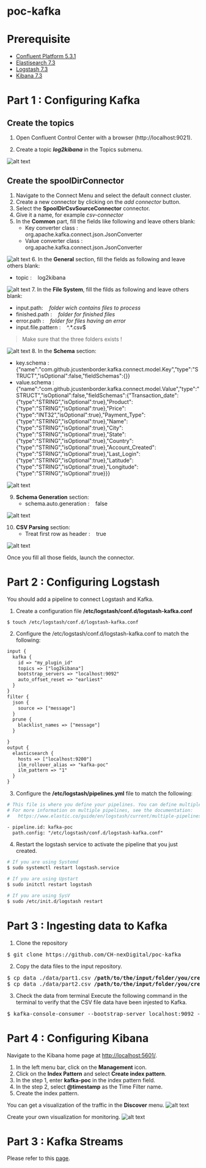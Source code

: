 # poc-kafka

# Prerequisite

- [Confluent Platform 5.3.1](https://docs.confluent.io/5.3.1/installation/index.html)
- [Elastisearch 7.3](https://www.elastic.co/guide/en/elasticsearch/reference/7.3/install-elasticsearch.html)
- [Logstash 7.3](https://www.elastic.co/guide/en/logstash/7.3/installing-logstash.html)
- [Kibana 7.3](https://www.elastic.co/guide/en/kibana/7.3/install.html)

# Part 1 : Configuring Kafka

## Create the topics 

1. Open Confluent Control Center with a browser (http://localhost:9021).

2. Create a topic ***log2kibana*** in the Topics submenu.

![alt text](img/topic-creation.PNG?raw=true)

## Create the spoolDirConnector

1. Navigate to the Connect Menu and select the default connect cluster.
2. Create a new connector by clicking on the *add connector* button.
3. Select the **SpoolDirCsvSourceConnector** connector.
4. Give it a name, for example *csv-connector*
5. In the **Common** part, fill the fields like following and leave others blank:
   - Key converter class : &nbsp;&nbsp; org.apache.kafka.connect.json.JsonConverter
   - Value converter class : &nbsp;&nbsp; org.apache.kafka.connect.json.JsonConverter
 
  ![alt text](img/common.PNG?raw=true)
6. In the **General** section, fill the fields as following and leave others blank:
   - topic : &nbsp;&nbsp; log2kibana
  
  ![alt text](img/general.PNG?raw=true)
7. In the **File System**, fill the filds as following and leave others blank:
   - input.path: &nbsp;&nbsp; *folder wich contains files to process*
   - finished.path : &nbsp;&nbsp; *folder for finished files*
   - error.path : &nbsp;&nbsp; *folder for files having an error*
   - input.file.pattern : &nbsp;&nbsp; ^.*\.csv$
  > Make sure that the three folders exists !
  
  ![alt text](img/filesystem.PNG?raw=true)
8. In the **Schema** section:
   - key.schema : &nbsp;&nbsp; {"name":"com.github.jcustenborder.kafka.connect.model.Key","type":"STRUCT","isOptional":false,"fieldSchemas":{}}
   - value.schema : &nbsp;&nbsp; 
  {"name":"com.github.jcustenborder.kafka.connect.model.Value","type":"STRUCT","isOptional":false,"fieldSchemas":{"Transaction_date":{"type":"STRING","isOptional":true},"Product":{"type":"STRING","isOptional":true},"Price":{"type":"INT32","isOptional":true},"Payment_Type":{"type":"STRING","isOptional":true},"Name":{"type":"STRING","isOptional":true},"City":{"type":"STRING","isOptional":true},"State":{"type":"STRING","isOptional":true},"Country":{"type":"STRING","isOptional":true},"Account_Created":{"type":"STRING","isOptional":true},"Last_Login":{"type":"STRING","isOptional":true},"Latitude":{"type":"STRING","isOptional":true},"Longitude":{"type":"STRING","isOptional":true}}}
  
  ![alt text](img/schema.PNG?raw=true)

9. **Schema Generation** section: 
    - schema.auto.generation : &nbsp;&nbsp; false

![alt text](img/schema2.PNG?raw=true)

10. **CSV Parsing** section: 
    - Treat first row as header : &nbsp;&nbsp; true
  
![alt text](img/csvparsing.PNG?raw=true)

Once you fill all those fields, launch the connector.


# Part 2 : Configuring Logstash

You should add a pipeline to connect Logstash and Kafka.
1. Create a configuration file **/etc/logstash/conf.d/logstash-kafka.conf**
```
$ touch /etc/logstash/conf.d/logstash-kafka.conf
```

2. Configure the /etc/logstash/conf.d/logstash-kafka.conf to match the following:
```apache
input {
  kafka {
    id => "my_plugin_id"
    topics => ["log2kibana"]
    bootstrap_servers => "localhost:9092"
    auto_offset_reset => "earliest"
  }
}
filter {
  json {
    source => ["message"]
  }
  prune {
    blacklist_names => ["message"]
  }

}
output {
  elasticsearch { 
  	hosts => ["localhost:9200"]
  	ilm_rollover_alias => "kafka-poc"
    ilm_pattern => "1"
  }
}
```
3. Configure the **/etc/logstash/pipelines.yml** file to match the following:
```apache
# This file is where you define your pipelines. You can define multiple.
# For more information on multiple pipelines, see the documentation:
#   https://www.elastic.co/guide/en/logstash/current/multiple-pipelines.html

- pipeline.id: kafka-poc
  path.config: "/etc/logstash/conf.d/logstash-kafka.conf"
```
4. Restart the logstash service to activate the pipeline that you just created.
```bash
# If you are using Systemd
$ sudo systemctl restart logstash.service

# If you are using Upstart
$ sudo initctl restart logstash

# If you are using SysV
$ sudo /etc/init.d/logstash restart
```

# Part 3 : Ingesting data to Kafka


1. Clone the repository

<pre>
$ git clone https://github.com/CH-nexDigital/poc-kafka
</pre>

2. Copy the data files to the input repository.

<pre>
$ cp data ./data/part1.csv <b>/path/to/the/input/folder/you/created/in/the/previous/part/</b>
$ cp data ./data/part2.csv <b>/path/to/the/input/folder/you/created/in/the/previous/part/</b>
</pre>

3. Check the data from terminal
Execute the following command in the terminal to verify that the CSV file data have been injested to Kafka.
<pre>
$ kafka-console-consumer --bootstrap-server localhost:9092 --topic log2kibana --from-beginning
</pre>

# Part 4 : Configuring Kibana

Navigate to the Kibana home page at <http://localhost:5601/>.
1. In the left menu bar, click on the **Management** icon.
2. Click on the **Index Pattern** and select **Create index pattern**.
3. In the step 1, enter **kafka-poc** in the index pattern field.
4. In the step 2, select **@timestamp** as the Time Filter name.
5. Create the index pattern.

You can get a visualization of the traffic in the **Discover** menu.
![alt text](img/traffic.PNG?raw=true)

Create your own visualization for monitoring.
![alt text](img/visu.PNG?raw=true)

# Part 3 : Kafka Streams

Please refer to this [page](https://github.com/CH-nexDigital/kafka-streams-poc).

```
```